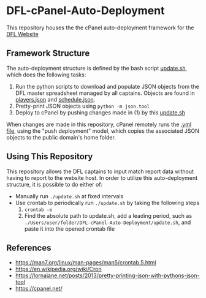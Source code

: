 # DFL-cPanel-Auto-Deployment
This repository houses the the cPanel auto-deployment framework for the [DFL Website](http://foyausa.org/index.html)

## Framework Structure
The auto-deployment structure is defined by the bash script [update.sh](./update.sh), which does the following tasks:
1. Run the python scripts to download and populate JSON objects from the DFL master spreadsheet managed by all captains. Objects are found in [players.json](./players.json) and [schedule.json](./schedule.json).
2. Pretty-print JSON objects using `python -m json.tool`
3. Deploy to cPanel by pushing changes made in (1) by this [update.sh](./update.sh)

When changes are made in this repository, cPanel remotely runs the [.yml file](./.cpanel.yml), using the "push deployment" model, which copies the associated JSON objects to the public domain's home folder.

## Using This Repository
This repository allows the DFL captains to input match report data without having to report to the website host. In order to utilize this auto-deployment structure, it is possible to do either of:
* Manually run `./update.sh` at fixed intervals
* Use crontab to periodically run `./update.sh` by taking the following steps
  1. `crontab -e`
  2. Find the absolute path to update.sh, add a leading period, such as `./Users/user/folder/DFL-cPanel-Auto-Deployment/update.sh`, and paste it into the opened crontab file

## References
* https://man7.org/linux/man-pages/man5/crontab.5.html
* https://en.wikipedia.org/wiki/Cron
* https://lornajane.net/posts/2013/pretty-printing-json-with-pythons-json-tool
* https://cpanel.net/